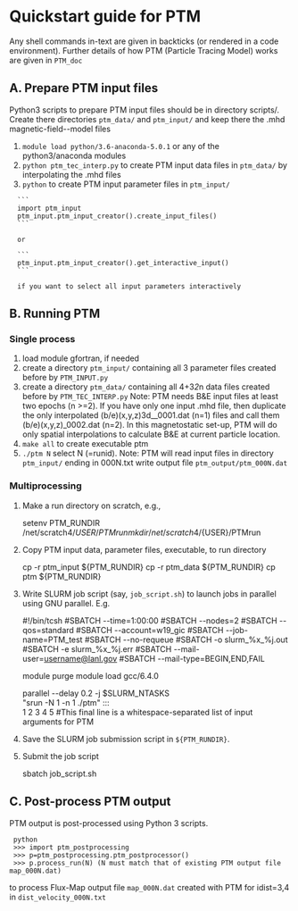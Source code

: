 # Quickstart guide for PTM

Any shell commands in-text are given in backticks (or rendered in a code environment).
Further details of how PTM (Particle Tracing Model) works are given in `PTM_doc`

## A. Prepare PTM input files

   Python3 scripts to prepare PTM input files should be in directory scripts/.
   Create there directories `ptm_data/` and `ptm_input/` and keep there the .mhd magnetic-field--model files

   1. `module load python/3.6-anaconda-5.0.1` or any of the python3/anaconda modules 
   2. `python ptm_tec_interp.py` to create PTM input data files in `ptm_data/` by interpolating the .mhd files 
   3.  `python` to create PTM input parameter files in `ptm_input/`

      ```
      import ptm_input
      ptm_input.ptm_input_creator().create_input_files()
      ```

      or 

      ```
      ptm_input.ptm_input_creator().get_interactive_input()
      ```

      if you want to select all input parameters interactively

## B. Running PTM

### Single process

   1. load module gfortran, if needed
   2. create a directory `ptm_input/` containing all 3 parameter files created before by `PTM_INPUT.py`
   3. create a directory `ptm_data/` containing all 4+3*2*n data files created before by `PTM_TEC_INTERP.py`
   Note: PTM needs B&E input files at least two epochs (n >=2). If you have only one input .mhd file,
         then duplicate the only interpolated (b/e)(x,y,z)3d__0001.dat (n=1) files and call them 
         (b/e)(x,y,z)_0002.dat (n=2). In this magnetostatic set-up, PTM will do only spatial interpolations
         to calculate B&E at current particle location.
   4. `make all` to create executable ptm
   5. `./ptm N` select N (=runid). 
   Note: PTM will read input files in directory `ptm_input/` ending in 000N.txt
                  write output file `ptm_output/ptm_000N.dat`

### Multiprocessing
   1. Make a run directory on scratch, e.g.,

        setenv PTM_RUNDIR /net/scratch4/${USER}/PTMrun
        mkdir /net/scratch4/${USER}/PTMrun

   2. Copy PTM input data, parameter files, executable, to run directory

        cp -r ptm_input ${PTM_RUNDIR}
        cp -r ptm_data ${PTM_RUNDIR}
        cp ptm ${PTM_RUNDIR}

   3. Write SLURM job script (say, `job_script.sh`) to launch jobs in parallel using GNU parallel. E.g.

        #!/bin/tcsh
        #SBATCH --time=1:00:00
        #SBATCH --nodes=2
        #SBATCH --qos=standard
        #SBATCH --account=w19_gic
        #SBATCH --job-name=PTM_test
        #SBATCH --no-requeue
        #SBATCH -o slurm_%x_%j.out
        #SBATCH -e slurm_%x_%j.err
        #SBATCH --mail-user=username@lanl.gov
        #SBATCH --mail-type=BEGIN,END,FAIL

        module purge
        module load gcc/6.4.0

        parallel --delay 0.2 -j $SLURM_NTASKS \
                 "srun -N 1 -n 1 ./ptm" ::: \
                 1 2 3 4 5 #This final line is a whitespace-separated list of input arguments for PTM

   5. Save the SLURM job submission script in `${PTM_RUNDIR}`.

   6. Submit the job script

        sbatch job_script.sh

## C. Post-process PTM output

   PTM output is post-processed using Python 3 scripts.

     python
     >>> import ptm_postprocessing
     >>> p=ptm_postprocessing.ptm_postprocessor()
     >>> p.process_run(N) (N must match that of existing PTM output file map_000N.dat)

   to process Flux-Map output file `map_000N.dat` created with PTM for idist=3,4 in `dist_velocity_000N.txt`
